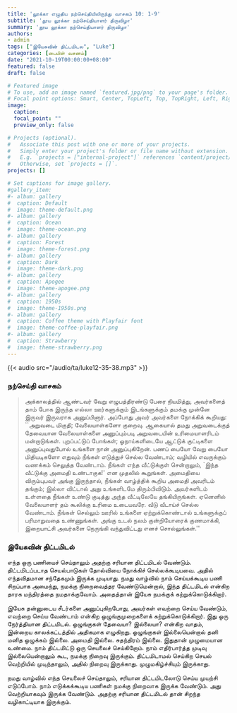 ```yaml
---
title: 'லூக்கா எழுதிய நற்செய்தியிலிருந்து வாசகம் 10: 1-9'
subtitle: 'தூய லூக்கா நற்செய்தியாளர் திருவிழா'
summary: 'தூய லூக்கா நற்செய்தியாளர் திருவிழா'
authors:
- admin
tags: ["இயேசுவின் திட்டமிடல", "Luke"]
categories: [பைபிள் வசனம்]
date: "2021-10-19T00:00:00+08:00"
featured: false
draft: false

# Featured image
# To use, add an image named `featured.jpg/png` to your page's folder.
# Focal point options: Smart, Center, TopLeft, Top, TopRight, Left, Right, BottomLeft, Bottom, BottomRight
image:
  caption:
  focal_point: ""
  preview_only: false

# Projects (optional).
#   Associate this post with one or more of your projects.
#   Simply enter your project's folder or file name without extension.
#   E.g. `projects = ["internal-project"]` references `content/project/deep-learning/index.md`.
#   Otherwise, set `projects = []`.
projects: []

# Set captions for image gallery.
#gallery_item:
#- album: gallery
#  caption: Default
#  image: theme-default.png
#- album: gallery
#  caption: Ocean
#  image: theme-ocean.png
#- album: gallery
#  caption: Forest
#  image: theme-forest.png
#- album: gallery
#  caption: Dark
#  image: theme-dark.png
#- album: gallery
#  caption: Apogee
#  image: theme-apogee.png
#- album: gallery
#  caption: 1950s
#  image: theme-1950s.png
#- album: gallery
#  caption: Coffee theme with Playfair font
#  image: theme-coffee-playfair.png
#- album: gallery
#  caption: Strawberry
#  image: theme-strawberry.png
---
```


{{< audio src="/audio/ta/luke12-35-38.mp3" >}}

### நற்செய்தி வாசகம்
> அக்காலத்தில் ஆண்டவர் வேறு எழுபத்திரண்டு பேரை நியமித்து, அவர்களைத் தாம் போக இருந்த எல்லா ஊர்களுக்கும் இடங்களுக்கும் தமக்கு முன்னே இருவர் இருவராக அனுப்பினார். அப்போது அவர் அவர்களை நோக்கிக் கூறியது: ``அறுவடை மிகுதி; வேலையாள்களோ குறைவு. ஆகையால் தமது அறுவடைக்குத் தேவையான வேலையாள்களை அனுப்பும்படி அறுவடையின் உரிமையாளரிடம் மன்றாடுங்கள். புறப்பட்டுப் போங்கள்; ஓநாய்களிடையே ஆட்டுக் குட்டிகளை அனுப்புவதுபோல் உங்களை நான் அனுப்புகிறேன். பணப் பையோ வேறு பையோ மிதியடிகளோ எதுவும் நீங்கள் எடுத்துச் செல்ல வேண்டாம்; வழியில் எவருக்கும் வணக்கம் செலுத்த வேண்டாம். நீங்கள் எந்த வீட்டுக்குள் சென்றாலும், `இந்த வீட்டுக்கு அமைதி உண்டாகுக!' என முதலில் கூறுங்கள். அமைதியை விரும்புபவர் அங்கு இருந்தால், நீங்கள் வாழ்த்திக் கூறிய அமைதி அவரிடம் தங்கும்; இல்லா விட்டால் அது உங்களிடமே திரும்பிவிடும். அவர்களிடம் உள்ளதை நீங்கள் உண்டு குடித்து அந்த வீட்டிலேயே தங்கியிருங்கள். ஏனெனில் வேலையாளர் தம் கூலிக்கு உரிமை உடையவரே. வீடு வீடாய்ச் செல்ல வேண்டாம். நீங்கள் செல்லும் ஊரில் உங்களை ஏற்றுக்கொண்டால் உங்களுக்குப் பரிமாறுவதை உண்ணுங்கள். அங்கு உடல் நலம் குன்றியோரைக் குணமாக்கி, இறையாட்சி அவர்களை நெருங்கி வந்துவிட்டது எனச் சொல்லுங்கள்.''

### இயேசுவின் திட்டமிடல்
எந்த ஒரு பணியைச் செய்தாலும் அதற்கு சரியான திட்டமிடல் வேண்டும். திட்டமிடப்படாத செயல்பாடுகள் தோல்வியை நோக்கிச் செல்லக்கூடியவை. அதில் எந்தவிதமான சந்தேகமும் இருக்க முடியாது. நமது வாழ்வில் நாம் செய்யக்கூடிய பணி சிறப்பாக அமைந்து, நமக்கு நிறைவைத்தர வேண்டுமென்றால், இந்த திட்டமிடல் என்கிற தாரக மந்திரத்தை நமதாக்குவோம். அதைத்தான் இயேசு நமக்குக் கற்றுக்கொடுக்கிறார்.

இயேசு தன்னுடைய சீடர்களை அனுப்புகிறபோது, அவர்கள் எவற்றை செய்ய வேண்டும், எவற்றை செய்ய வேண்டாம் என்கிற ஒழுங்குமுறைகளைக் கற்றுக்கொடுக்கிறார். இது ஒரு நேர்த்தியான திட்டமிடல். ஒழுங்குகள் தேவையா? இல்லையா? என்கிற வாதம், இன்றைய காலக்கட்டத்தில் அதிகமாக எழுகிறது. ஒழுங்குகள் இல்லையென்றால் தனி மனித ஒழுக்கம் இல்லை. அமைதி இல்லை. சுதந்திரம் இல்லை. இதுதான் முழுமையான உண்மை. நாம் திட்டமிட்டு ஒரு செயலைச் செய்கிறோம். நாம் எதிர்பார்த்த முடிவு இல்லையென்றாலும் கூட, நமக்கு நிறைவு இருக்கும். திட்டமிடாமல் செய்கிற செயல் வெற்றியில் முடிந்தாலும், அதில் நிறைவு இருக்காது. முழுமகிழ்ச்சியும் இருக்காது.

நமது வாழ்வில் எந்த செயலைச் செய்தாலும், சரியான திட்டமிடலோடு செய்ய முயற்சி எடுப்போம். நாம் எடுக்கக்கூடிய பணிகள் நமக்கு நிறைவாக இருக்க வேண்டும். அது வெற்றியாகவும் இருக்க வேண்டும். அதற்கு சரியான திட்டமிடல் தான் சிறந்த வழிகாட்டியாக இருக்கும்.
